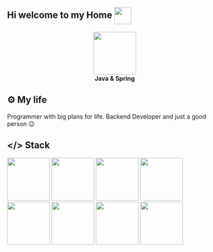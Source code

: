 ## Hi welcome to my Home <img src="https://github.com/goforbg/telegram-emoji-gifs/blob/master/wink.gif?raw=true" width="40" align="center"/>

<!--
**Misterser1/Misterser1** is a ✨ _special_ ✨ repository because its `README.md` (this file) appears on your GitHub profile.

Here are some ideas to get you started:

- 🔭 I’m currently working on ...
- 🌱 I’m currently learning ...
- 👯 I’m looking to collaborate on ...
- 🤔 I’m looking for help with ...
- 💬 Ask me about ...
- 📫 How to reach me: ...
- 😄 Pronouns: ...
- ⚡ Fun fact: ...
-->
<div id="header" align="center">
  <img src="https://img.icons8.com/?size=100&id=90519&format=png&color=000000" width="100"/>
</div>
<div id="header2" align="center">
  <b>Java & Spring</b>
</div>

## ⚙️ My life
Programmer with big plans for life. Backend Developer and just a good person 😉

## </> Stack
<div id="stack">
  <a href="https://www.java.com/ru/" style="text-decoration: none;">
  <img src="https://img.icons8.com/?size=100&id=13679&format=png&color=000000" width="100"/>
  </a>
  <a href="https://spring.io/" style="text-decoration: none;">
  <img src="https://img.icons8.com/?size=100&id=90519&format=png&color=000000" width="100"/>
  </a>
  <a href="https://www.postgresql.org/" style="text-decoration: none;">
  <img src="https://img.icons8.com/?size=100&id=38561&format=png&color=000000" width="100"/>
  </a>
  <a href="https://httpd.apache.org/" style="text-decoration: none;">
  <img src="https://img.icons8.com/?size=100&id=t5FJr3NzrPSm&format=png&color=000000" width="100"/>
  </a>
  <a href="https://github.com/session" style="text-decoration: none;">
  <img src="https://img.icons8.com/?size=100&id=20906&format=png&color=000000" width="100"/>
  </a>
  <a href="https://www.docker.com/" style="text-decoration: none;">
  <img src="https://img.icons8.com/?size=100&id=cdYUlRaag9G9&format=png&color=000000" width="100"/>
  </a>
  <a href="https://kafka.apache.org/" style="text-decoration: none;">
  <img src="https://img.icons8.com/?size=100&id=fOhLNqGJsUbJ&format=png&color=000000" width="100"/>
  </a>
  <a href="https://hibernate.org/" style="text-decoration: none;">
  <img src="https://cdn.icon-icons.com/icons2/2699/PNG/512/hibernate_logo_icon_171004.png" width="100"/>
  </a>
</div>

